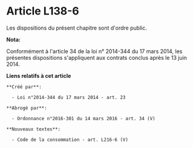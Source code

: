 # Article L138-6

Les dispositions du présent chapitre sont d'ordre public.

**Nota:**

Conformément à l'article 34 de la loi n° 2014-344 du 17 mars 2014,  les présentes dispositions s'appliquent aux contrats
conclus après le 13  juin 2014.

**Liens relatifs à cet article**

	**Créé par**:

	  - Loi n°2014-344 du 17 mars 2014 - art. 23

	**Abrogé par**:

	  - Ordonnance n°2016-301 du 14 mars 2016 - art. 34 (V)

	**Nouveaux textes**:

	  - Code de la consommation - art. L216-6 (V)

